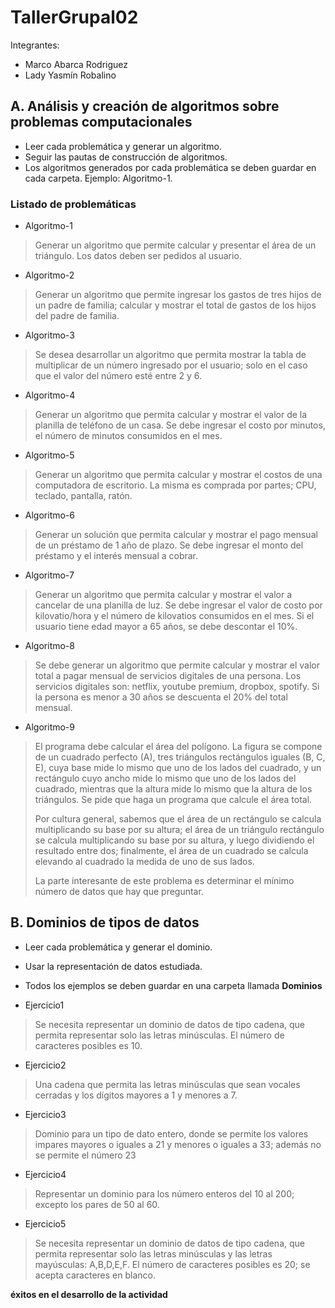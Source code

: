 # TallerGrupal02
Integrantes: 
* Marco Abarca Rodriguez
* Lady Yasmín Robalino
## A. Análisis y creación de algoritmos sobre problemas computacionales

* Leer cada problemática y generar un algoritmo.
* Seguir las pautas de construcción de algoritmos.
* Los algoritmos generados por cada problemática se deben guardar en cada carpeta. Ejemplo: Algoritmo-1.

### Listado de problemáticas
* Algoritmo-1
> Generar un algoritmo que permite calcular y presentar el área de un triángulo. Los datos deben ser pedidos al usuario.
* Algoritmo-2
> Generar un algoritmo que permite ingresar los gastos de tres hijos de un padre de familia; calcular y  mostrar el total de gastos de los hijos del padre de familia.
* Algoritmo-3
> Se desea desarrollar un algoritmo que permita mostrar la tabla de multiplicar de un número ingresado por el usuario; solo en el caso que el valor del número esté entre 2 y 6.
* Algoritmo-4
> Generar un algoritmo que permita calcular y mostrar el valor de la planilla de teléfono de un casa. Se debe ingresar el costo por minutos, el número de minutos consumidos en el mes.
* Algoritmo-5
> Generar un algoritmo que permita calcular y mostrar el costos de una computadora de escritorio. La misma es comprada por partes; CPU, teclado, pantalla, ratón.
* Algoritmo-6
> Generar un solución que permita calcular y mostrar el pago mensual de un préstamo de 1 año de plazo. Se debe ingresar el monto del préstamo y el interés mensual a cobrar.
* Algoritmo-7
> Generar un algoritmo que permita calcular y mostrar el valor a cancelar de una planilla de luz. Se debe ingresar el valor de costo por kilovatio/hora y el número de kilovatios consumidos en el mes. Si el usuario tiene edad mayor a 65 años, se debe descontar el 10%.
* Algoritmo-8
> Se debe generar un algoritmo que permite calcular y mostrar el valor total a pagar mensual de servicios digitales de una persona. Los servicios digitales son: netflix, youtube premium, dropbox, spotify. Si la persona es menor a 30 años se descuenta el 20% del total mensual.
* Algoritmo-9
> El programa debe calcular el área del polígono. La figura se compone de un cuadrado perfecto (A), tres triángulos rectángulos iguales (B, C, E), cuya base mide lo mismo que uno de los lados del cuadrado, y un rectángulo cuyo ancho mide lo mismo que uno de los lados del cuadrado, mientras que la altura mide lo mismo que la altura de los triángulos. Se pide que haga un programa que calcule el área total.
> 
> Por cultura general, sabemos que el área de un rectángulo se calcula multiplicando su base por su altura; el área de un triángulo rectángulo se calcula multiplicando su base por su altura, y luego dividiendo el resultado entre dos; finalmente, el área de un cuadrado se calcula elevando al cuadrado la medida de uno de sus lados.
> 
> La parte interesante de este problema es determinar el mínimo número de datos que hay que preguntar.

## B. Dominios de tipos de datos
* Leer cada problemática y generar el dominio.
* Usar la representación de datos estudiada.
* Todos los ejemplos se deben guardar en una carpeta llamada **Dominios**

* Ejercicio1
> Se necesita representar un dominio de datos de tipo cadena, que permita representar solo las letras minúsculas. El número de caracteres posibles es 10.
* Ejercicio2
> Una cadena que permita las letras minúsculas que sean vocales cerradas y los dígitos mayores a 1 y menores a 7.
* Ejercicio3
> Dominio para un tipo de dato entero, donde se permite los valores impares mayores o iguales a 21 y menores o iguales a 33; además no se permite el número 23
* Ejercicio4
> Representar un dominio para los número enteros del 10 al 200; excepto los pares de 50 al 60.
* Ejercicio5
> Se necesita representar un dominio de datos de tipo cadena, que permita representar solo las letras minúsculas y las letras mayúsculas: A,B,D,E,F. El número de caracteres posibles es 20; se acepta caracteres en blanco.


**éxitos en el desarrollo de la actividad**
